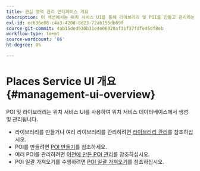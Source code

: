 ```yaml
---
title: 관심 영역 관리 인터페이스 개요
description: 이 섹션에서는 위치 서비스 UI를 통해 라이브러리 및 POI를 만들고 관리하는 방법에 대한 정보를 제공합니다.
exl-id: ec636e08-c4a3-420d-8d23-72ab155db69f
source-git-commit: 4ab15ded930b31e4e06920af31f37fdfe45df8eb
workflow-type: tm+mt
source-wordcount: '86'
ht-degree: 0%

---
```


# Places Service UI 개요 {#management-ui-overview}

POI 및 라이브러리는 위치 서비스 UI를 사용하여 위치 서비스 데이터베이스에서 생성 및 관리됩니다.

* 라이브러리를 만들거나 여러 라이브러리를 관리하려면 [라이브러리 관리](/help/poi-mgmt-ui/manage-libraries-in-the-places-ui.md)를 참조하십시오.
* POI를 만들려면 [POI 만들기](/help/poi-mgmt-ui/create-a-poi-ui.md)를 참조하세요.
* 여러 POI를 관리하려면 [이전에 만든 POI 관리](/help/poi-mgmt-ui/managing-pois-in-the-places-ui.md)를 참조하십시오.
* POI 일괄 가져오기를 수행하려면 [POI 일괄 가져오기](/help/poi-mgmt-ui/bulk-upload-pois.md)를 참조하십시오.
